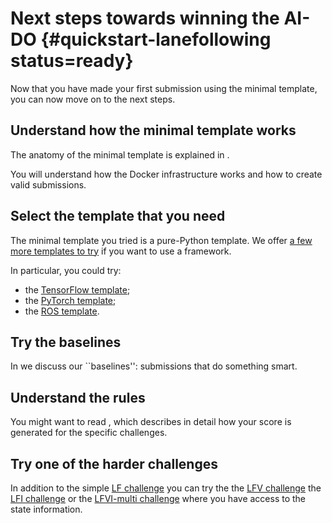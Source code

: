 # Next steps towards winning the AI-DO {#quickstart-lanefollowing status=ready}

Now that you have made your first submission using the minimal template,
you can now move on to the next steps.

<minitoc/>

## Understand how the minimal template works

The anatomy of the minimal template is explained in [](#minimal-template).

You will understand how the Docker infrastructure works and how to create valid submissions.

## Select the template that you need

The minimal template you tried is a pure-Python template.
We offer [a few more templates to try](#embodied) if you want to use 
a framework.

In particular, you could try:

* the [TensorFlow template](#tensorflow-template);
* the [PyTorch template](#pytorch-template);
* the [ROS template](#ros-template).


## Try the baselines

In [](#embodied-strategies) we discuss our ``baselines'': submissions
that do something smart.


<!-- 
For the lane following challenge,  we are currently offering 4 suggested methods to do this (our baseline templates for these options are at various stages of readiness but will be getting updated very soon):


* Use ["classical" robotics and ROS](#ros-baseline)
* Use [reinforement learning](#embodied_rl)
* Use [imitation learning from data generated in the simulator](#embodied_il_sim)
* Use [imitation learning from data from real robots](#embodied_il_logs)
  
Of course you may also choose to use these methods in combination.  -->

## Understand the rules

You might want to read [](#part:aido-rules), which describes in detail how your score is generated for the specific challenges. 


## Try one of the harder challenges

In addition to the simple [LF challenge](#challenge-LF)
you can try the the [LFV challenge](#challenge-LFV)
the [LFI challenge](#challenge-LFI)
or the [LFVI-multi challenge](#challenge-LFVI-multi-stateful) where you have access to the state information.

